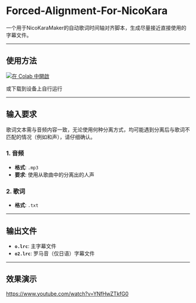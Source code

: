 # Forced-Alignment-For-NicoKara

一个用于NicoKaraMaker的自动歌词时间轴对齐脚本，生成尽量接近直接使用的字幕文件。

---

## 使用方法

[![在 Colab 中開啟](https://colab.research.google.com/assets/colab-badge.svg)](https://colab.research.google.com/drive/1fxJaN8xhluWdJpXVh-ebo2r6hp8jxSYA)

或下载到设备上自行运行

---

## 输入要求

歌词文本需与音频内容一致，无论使用何种分离方式，均可能遇到分离后与歌词不匹配的情况（例如和声），请仔细确认。

### 1. 音频
- **格式**: `.mp3`
- **要求**: 使用从歌曲中的分离出的人声

### 2. 歌词
- **格式**: `.txt` 

---

## 输出文件


- **`o.lrc`**: 主字幕文件
- **`o2.lrc`**: 罗马音（仅日语）字幕文件

---

## 效果演示

https://www.youtube.com/watch?v=YNfHwZTkfG0
